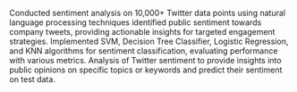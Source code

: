 Conducted sentiment analysis on 10,000+ Twitter data points using natural language processing techniques identified public sentiment towards company tweets, providing actionable insights for targeted engagement strategies. Implemented SVM, Decision Tree Classifier, Logistic Regression, and KNN algorithms for sentiment classification, evaluating performance with various metrics. Analysis of Twitter sentiment to provide insights into public opinions on specific topics or keywords and predict their
sentiment on test data.
